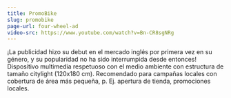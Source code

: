 ```yaml
---
title: PromoBike
slug: promobike
page-url: four-wheel-ad
video-src: https://www.youtube.com/watch?v=Bn-CR8sgNRg
---
```


¡La publicidad hizo su debut en el mercado inglés por primera vez en su género, y su popularidad no ha sido interrumpida desde entonces! Dispositivo multimedia respetuoso con el medio ambiente con estructura de tamaño citylight (120x180 cm). Recomendado para campañas locales con cobertura de área más pequeña, p. Ej. apertura de tienda, promociones locales.
